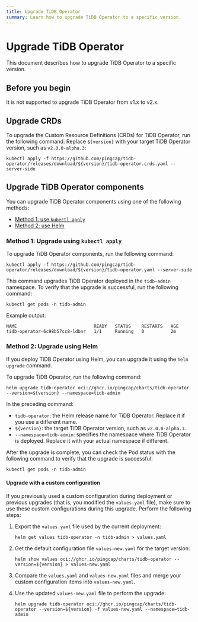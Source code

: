 ```yaml
---
title: Upgrade TiDB Operator
summary: Learn how to upgrade TiDB Operator to a specific version.
---
```


# Upgrade TiDB Operator

This document describes how to upgrade TiDB Operator to a specific version.

## Before you begin

It is not supported to upgrade TiDB Operator from v1.x to v2.x.

## Upgrade CRDs

To upgrade the Custom Resource Definitions (CRDs) for TiDB Operator, run the following command. Replace `${version}` with your target TiDB Operator version, such as `v2.0.0-alpha.3`:

```shell
kubectl apply -f https://github.com/pingcap/tidb-operator/releases/download/${version}/tidb-operator.crds.yaml --server-side
```

## Upgrade TiDB Operator components

You can upgrade TiDB Operator components using one of the following methods:

* [Method 1: use `kubectl apply`](#method-1-upgrade-using-kubectl-apply)
* [Method 2: use Helm](#method-2-upgrade-using-helm)

### Method 1: Upgrade using `kubectl apply`

To upgrade TiDB Operator components, run the following command:

```shell
kubectl apply -f https://github.com/pingcap/tidb-operator/releases/download/${version}/tidb-operator.yaml --server-side
```

This command upgrades TiDB Operator deployed in the `tidb-admin` namespace. To verify that the upgrade is successful, run the following command:

```shell
kubectl get pods -n tidb-admin
```

Example output:

```shell
NAME                             READY   STATUS    RESTARTS   AGE
tidb-operator-6c98b57cc8-ldbnr   1/1     Running   0          2m
```

### Method 2: Upgrade using Helm

If you deploy TiDB Operator using Helm, you can upgrade it using the `helm upgrade` command.

To upgrade TiDB Operator, run the following command:

```shell
helm upgrade tidb-operator oci://ghcr.io/pingcap/charts/tidb-operator --version=${version} --namespace=tidb-admin
```

In the preceding command:

* `tidb-operator`: the Helm release name for TiDB Operator. Replace it if you use a different name.
* `${version}`: the target TiDB Operator version, such as `v2.0.0-alpha.3`.
* `--namespace=tidb-admin`: specifies the namespace where TiDB Operator is deployed. Replace it with your actual namespace if different.

After the upgrade is complete, you can check the Pod status with the following command to verify that the upgrade is successful:

```shell
kubectl get pods -n tidb-admin
```

#### Upgrade with a custom configuration

If you previously used a custom configuration during deployment or previous upgrades (that is, you modified the `values.yaml` file), make sure to use these custom configurations during this upgrade. Perform the following steps:

1. Export the `values.yaml` file used by the current deployment:

    ```shell
    helm get values tidb-operator -n tidb-admin > values.yaml
    ```

2. Get the default configuration file `values-new.yaml` for the target version:

    ```shell
    helm show values oci://ghcr.io/pingcap/charts/tidb-operator --version=${version} > values-new.yaml
    ```

3. Compare the `values.yaml` and `values-new.yaml` files and merge your custom configuration items into `values-new.yaml`.

4. Use the updated `values-new.yaml` file to perform the upgrade:

    ```shell
    helm upgrade tidb-operator oci://ghcr.io/pingcap/charts/tidb-operator --version=${version} -f values-new.yaml --namespace=tidb-admin
    ```
